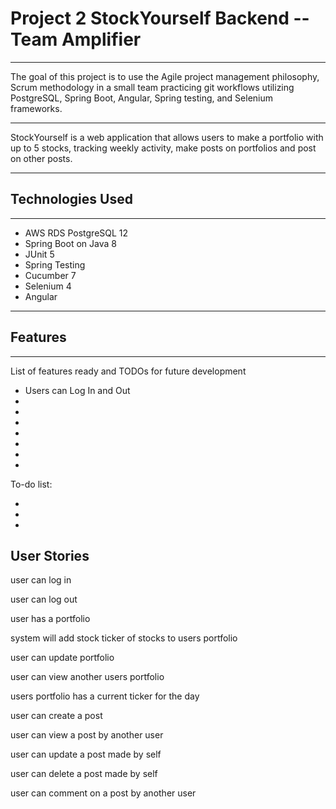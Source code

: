 # Project 2 StockYourself Backend -- Team Amplifier

--------------

The goal of this project is to use the Agile project management philosophy, Scrum methodology in a small team practicing git workflows utilizing PostgreSQL, Spring Boot, Angular, Spring testing, and Selenium frameworks.

--------

StockYourself is a web application that allows users to make a portfolio with up to 5 stocks, tracking weekly activity, make posts on portfolios and post on other posts. 

-----------


## Technologies Used

-------------

* AWS RDS PostgreSQL 12
* Spring Boot on Java 8
* JUnit 5
* Spring Testing
* Cucumber 7
* Selenium 4
* Angular

--------

## Features

-------------

List of features ready and TODOs for future development

* Users can Log In and Out
* 
* 
* 
* 
* 
* 
* 

To-do list:

* 
* 
* 

## User Stories

user can log in

user can log out

user has a portfolio

system will add stock ticker of stocks to users portfolio

user can update portfolio

user can view another users portfolio

users portfolio has a current ticker for the day

user can create a post

user can view a post by another user

user can update a post made by self

user can delete a post made by self

user can comment on a post by another user



